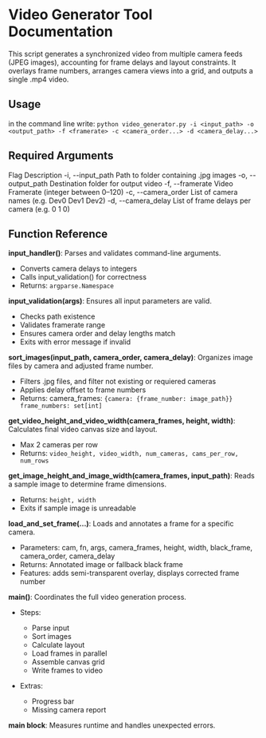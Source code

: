 # Video Generator Tool Documentation

This script generates a synchronized video from multiple camera feeds (JPEG images), accounting for frame delays and layout constraints. It overlays frame numbers, arranges camera views into a grid, and outputs a single .mp4 video.

## Usage

in the command line write:
`python video_generator.py -i <input_path> -o <output_path> -f <framerate> -c <camera_order...> -d <camera_delay...>`

## Required Arguments
Flag	                Description
-i, --input_path	    Path to folder containing .jpg images
-o, --output_path	    Destination folder for output video
-f, --framerate	Video   Framerate (integer between 0–120)
-c, --camera_order	    List of camera names (e.g. Dev0 Dev1 Dev2)
-d, --camera_delay	    List of frame delays per camera (e.g. 0 1 0)

## Function Reference

**input_handler()**: Parses and validates command-line arguments.

- Converts camera delays to integers
- Calls input_validation() for correctness
- Returns: `argparse.Namespace`

**input_validation(args)**: Ensures all input parameters are valid.

- Checks path existence
- Validates framerate range
- Ensures camera order and delay lengths match
- Exits with error message if invalid

**sort_images(input_path, camera_order, camera_delay)**: Organizes image files by camera and adjusted frame number.

- Filters .jpg files, and filter not existing or requiered cameras
- Applies delay offset to frame numbers
- Returns: camera_frames: `{camera: {frame_number: image_path}} frame_numbers: set[int]`

**get_video_height_and_video_width(camera_frames, height, width)**: Calculates final video canvas size and layout.

- Max 2 cameras per row
- Returns: `video_height, video_width, num_cameras, cams_per_row, num_rows`

**get_image_height_and_image_width(camera_frames, input_path)**: Reads a sample image to determine frame dimensions.

- Returns: `height, width`
- Exits if sample image is unreadable

**load_and_set_frame(...)**: Loads and annotates a frame for a specific camera.

- Parameters: cam, fn, args, camera_frames, height, width, black_frame, camera_order, camera_delay
- Returns: Annotated image or fallback black frame
- Features: adds semi-transparent overlay, displays corrected frame number

**main()**: Coordinates the full video generation process.

- Steps:
    - Parse input
    - Sort images
    - Calculate layout
    - Load frames in parallel
    - Assemble canvas grid
    - Write frames to video

- Extras:
    - Progress bar
    - Missing camera report


**__main__ block**: Measures runtime and handles unexpected errors.
